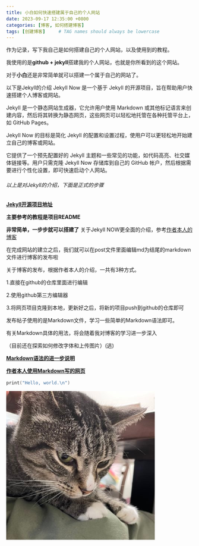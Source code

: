 ```yaml
---
title: 小白如何快速搭建属于自己的个人网站
date: 2023-09-17 12:35:00 +0800
categories: [博客, 如何搭建博客]
tags: [创建博客]     # TAG names should always be lowercase
---
```

作为记录，写下我自己是如何搭建自己的个人网站，以及使用到的教程。

我使用的是**github + jekyll**搭建我的个人网站，也就是你所看到的这个网站。

对于**小白**还是非常简单就可以搭建一个属于自己的网站了。


以下是Jekyll的介绍
Jekyll Now 是一个基于 Jekyll 的开源项目，旨在帮助用户快速搭建个人博客或网站。

Jekyll 是一个静态网站生成器，它允许用户使用 Markdown 或其他标记语言来创建内容，然后将其转换为静态网页，这些网页可以轻松地托管在各种托管平台上，如 GitHub Pages。

Jekyll Now 的目标是简化 Jekyll 的配置和设置过程，使用户可以更轻松地开始建立自己的博客或网站。

它提供了一个预先配置好的 Jekyll 主题和一些常见的功能，如代码高亮、社交媒体链接等。用户只需克隆 Jekyll Now 存储库到自己的 GitHub 帐户，然后根据需要进行个性化设置，即可快速启动个人网站。

###### 以上是对Jekyll的介绍，下面是正式的步骤

**[Jekyll开源项目地址](https://github.com/barryclark/jekyll-now)**

**主要参考的教程是项目README**

**非常简单，一步步就可以搭建了**
关于Jekyll NOW更全面的介绍，参考[作者本人的博客](https://www.smashingmagazine.com/2014/08/build-blog-jekyll-github-pages/)

在完成网站的建立之后，我们就可以在post文件里面编辑md为结尾的markdown文件进行博客的发布啦

关于博客的发布，根据作者本人的介绍，一共有3种方式。

1.直接在github的仓库里面进行编辑

2.使用github第三方编辑器

3.将网页项目克隆到本地，更新好之后，将新的项目push到github的仓库即可

发布帖子使用的是Markdown文件，学习一些简单的Markdown语法即可。


有关Markdown具体的用法，将会随着我对博客的学习进一步深入

（目前还在探索如何修改字体和上传图片）(逃)


**[Markdown语法的进一步说明](https://github.com/adam-p/markdown-here/wiki/Markdown-Cheatsheet)**

**[作者本人使用Markdown写的网页](https://www.jekyllnow.com/)**

 
```c
print("Hello, world.\n")
```

![cat](/assets/images/cat.jpeg)

